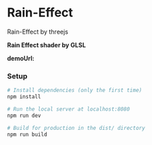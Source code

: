 # Rain-Effect
Rain-Effect by threejs

**Rain Effect shader by GLSL**

**demoUrl:**

### Setup

```bash
# Install dependencies (only the first time)
npm install

# Run the local server at localhost:8080
npm run dev

# Build for production in the dist/ directory
npm run build
```

